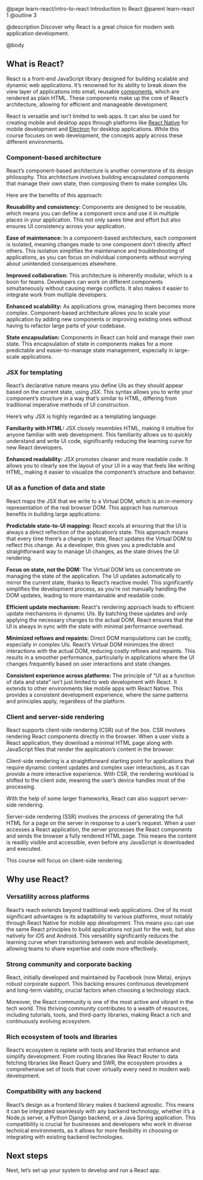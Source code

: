@page learn-react/intro-to-react Introduction to React
@parent learn-react 1
@outline 3

@description Discover why React is a great choice for modern web application development.

@body

## What is React?

React is a front-end JavaScript library designed for building scalable and dynamic web applications. It’s renowned for its ability to break down the view layer of applications into small, reusable [components](./components.html), which are rendered as plain HTML. These components make up the core of React’s architecture, allowing for efficient and manageable development.

React is versatile and isn’t limited to web apps. It can also be used for creating mobile and desktop apps through platforms like [React Native](https://reactnative.dev/) for mobile development and [Electron](https://www.electronjs.org/) for desktop applications. While this course focuses on web development, the concepts apply across these different environments.

### Component-based architecture

React’s component-based architecture is another cornerstone of its design philosophy. This architecture involves building encapsulated components that manage their own state, then composing them to make complex UIs.

Here are the benefits of this approach:

**Reusability and consistency:** Components are designed to be reusable, which means you can define a component once and use it in multiple places in your application. This not only saves time and effort but also ensures UI consistency across your application.

**Ease of maintenance:** In a component-based architecture, each component is isolated, meaning changes made to one component don’t directly affect others. This isolation simplifies the maintenance and troubleshooting of applications, as you can focus on individual components without worrying about unintended consequences elsewhere.

**Improved collaboration:** This architecture is inherently modular, which is a boon for teams. Developers can work on different components simultaneously without causing merge conflicts. It also makes it easier to integrate work from multiple developers.

**Enhanced scalability:** As applications grow, managing them becomes more complex. Component-based architecture allows you to scale your application by adding new components or improving existing ones without having to refactor large parts of your codebase.

**State encapsulation:** Components in React can hold and manage their own state. This encapsulation of state in components makes for a more predictable and easier-to-manage state management, especially in large-scale applications.

### JSX for templating

React’s declarative nature means you define UIs as they should appear based on the current state, using JSX. This syntax allows you to write your component’s structure in a way that’s similar to HTML, differing from traditional imperative methods of UI construction.

Here’s why JSX is highly regarded as a templating language:

**Familiarity with HTML:** JSX closely resembles HTML, making it intuitive for anyone familiar with web development. This familiarity allows us to quickly understand and write UI code, significantly reducing the learning curve for new React developers.

**Enhanced readability:** JSX promotes cleaner and more readable code. It allows you to clearly see the layout of your UI in a way that feels like writing HTML, making it easier to visualize the component’s structure and behavior.

### UI as a function of data and state

React maps the JSX that we write to a Virtual DOM, which is an in-memory representation of the real browser DOM. This apprach has numerous benefits in building large applications:

**Predictable state-to-UI mapping:** React excels at ensuring that the UI is always a direct reflection of the application’s state. This approach means that every time there’s a change in state, React updates the Virtual DOM to reflect this change. As a developer, this gives you a predictable and straightforward way to manage UI changes, as the state drives the UI rendering.

**Focus on state, not the DOM:** The Virtual DOM lets us concentrate on managing the state of the application. The UI updates automatically to mirror the current state, thanks to React’s reactive model. This significantly simplifies the development process, as you’re not manually handling the DOM updates, leading to more maintainable and readable code.

**Efficient update mechanism:** React's rendering approach leads to efficient update mechanisms in dynamic UIs. By batching these updates and only applying the necessary changes to the actual DOM, React ensures that the UI is always in sync with the state with minimal performance overhead.

**Minimized reflows and repaints:** Direct DOM manipulations can be costly, especially in complex UIs. React’s Virtual DOM minimizes the direct interactions with the actual DOM, reducing costly reflows and repaints. This results in a smoother performance, particularly in applications where the UI changes frequently based on user interactions and state changes.

**Consistent experience across platforms:** The principle of “UI as a function of data and state” isn’t just limited to web development with React. It extends to other environments like mobile apps with React Native. This provides a consistent development experience, where the same patterns and principles apply, regardless of the platform.

### Client and server-side rendering

React supports client-side rendering (CSR) out of the box. CSR involves rendering React components directly in the browser. When a user visits a React application, they download a minimal HTML page along with JavaScript files that render the application’s content in the browser.

Client-side rendering is a straightforward starting point for applications that require dynamic content updates and complex user interactions, as it can provide a more interactive experience. With CSR, the rendering workload is shifted to the client side, meaning the user’s device handles most of the processing.

With the help of some larger frameworks, React can also support server-side rendering.

Server-side rendering (SSR) involves the process of generating the full HTML for a page on the server in response to a user’s request. When a user accesses a React application, the server processes the React components and sends the browser a fully rendered HTML page. This means the content is readily visible and accessible, even before any JavaScript is downloaded and executed.

This course will focus on client-side rendering.

## Why use React?

### Versatility across platforms

React’s reach extends beyond traditional web applications. One of its most significant advantages is its adaptability to various platforms, most notably through React Native for mobile app development. This means you can use the same React principles to build applications not just for the web, but also natively for iOS and Android. This versatility significantly reduces the learning curve when transitioning between web and mobile development, allowing teams to share expertise and code more effectively.

### Strong community and corporate backing

React, initially developed and maintained by Facebook (now Meta), enjoys robust corporate support. This backing ensures continuous development and long-term viability, crucial factors when choosing a technology stack.

Moreover, the React community is one of the most active and vibrant in the tech world. This thriving community contributes to a wealth of resources, including tutorials, tools, and third-party libraries, making React a rich and continuously evolving ecosystem.

### Rich ecosystem of tools and libraries

React’s ecosystem is replete with tools and libraries that enhance and simplify development. From routing libraries like React Router to data fetching libraries like React Query and SWR, the ecosystem provides a comprehensive set of tools that cover virtually every need in modern web development.

### Compatibility with any backend

React’s design as a frontend library makes it backend agnostic. This means it can be integrated seamlessly with any backend technology, whether it’s a Node.js server, a Python Django backend, or a Java Spring application. This compatibility is crucial for businesses and developers who work in diverse technical environments, as it allows for more flexibility in choosing or integrating with existing backend technologies.

## Next steps

Next, let’s set up your system to develop and run a React app.
